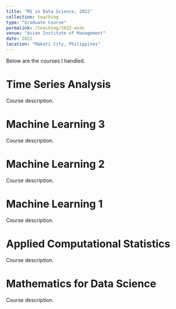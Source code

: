 ```yaml
---
title: "MS in Data Science, 2022"
collection: teaching
type: "Graduate Course"
permalink: /teaching/2022-msds
venue: "Asian Institute of Management"
date: 2022
location: "Makati City, Philippines"
---
```


Below are the courses I handled.

Time Series Analysis
======
Course description.

Machine Learning 3
======
Course description.

Machine Learning 2
======
Course description.

Machine Learning 1
======
Course description.

Applied Computational Statistics
======
Course description.

Mathematics for Data Science
======
Course description.
